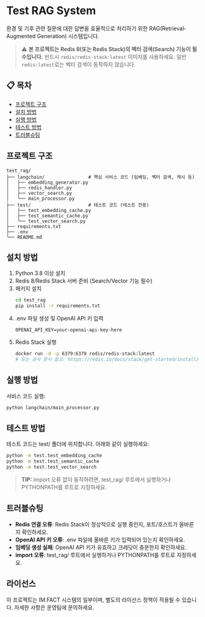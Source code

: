 # Test RAG System

환경 및 기후 관련 질문에 대한 답변을 효율적으로 처리하기 위한 RAG(Retrieval-Augmented Generation) 시스템입니다.

> ⚠️ **본 프로젝트는 Redis 8(또는 Redis Stack)의 벡터 검색(Search) 기능이 필수입니다.**
> 반드시 `redis/redis-stack:latest` 이미지를 사용하세요. 일반 `redis:latest`로는 벡터 검색이 동작하지 않습니다.

## 📋 목차

- [프로젝트 구조](#프로젝트-구조)
- [설치 방법](#설치-방법)
- [실행 방법](#실행-방법)
- [테스트 방법](#테스트-방법)
- [트러블슈팅](#트러블슈팅)

## 프로젝트 구조

```
test_rag/
├── langchain/                # 핵심 서비스 코드 (임베딩, 벡터 검색, 캐시 등)
│   ├── embedding_generator.py
│   ├── redis_handler.py
│   ├── vector_search.py
│   └── main_processor.py
├── test/                     # 테스트 코드 (테스트 전용)
│   ├── test_embedding_cache.py
│   ├── test_semantic_cache.py
│   └── test_vector_search.py
├── requirements.txt
├── .env
└── README.md
```

## 설치 방법

1. Python 3.8 이상 설치
2. Redis 8/Redis Stack 서버 준비 (Search/Vector 기능 필수)
3. 패키지 설치
   ```bash
   cd test_rag
   pip install -r requirements.txt
   ```
4. .env 파일 생성 및 OpenAI API 키 입력
   ```env
   OPENAI_API_KEY=your-openai-api-key-here
   ```
5. Redis Stack 실행
   ```bash
   docker run -d -p 6379:6379 redis/redis-stack:latest
   # 또는 공식 문서 참고: https://redis.io/docs/stack/get-started/install/
   ```

## 실행 방법

서비스 코드 실행:

```bash
python langchain/main_processor.py
```

## 테스트 방법

테스트 코드는 test/ 폴더에 위치합니다. 아래와 같이 실행하세요:

```bash
python -m test.test_embedding_cache
python -m test.test_semantic_cache
python -m test.test_vector_search
```

> **TIP:** import 오류 없이 동작하려면, test_rag/ 루트에서 실행하거나 PYTHONPATH를 루트로 지정하세요.

## 트러블슈팅

- **Redis 연결 오류**: Redis Stack이 정상적으로 실행 중인지, 포트/호스트가 올바른지 확인하세요.
- **OpenAI API 키 오류**: .env 파일에 올바른 키가 입력되어 있는지 확인하세요.
- **임베딩 생성 실패**: OpenAI API 키가 유효하고 크레딧이 충분한지 확인하세요.
- **import 오류**: test_rag/ 루트에서 실행하거나 PYTHONPATH를 루트로 지정하세요.

## 라이선스

이 프로젝트는 IM.FACT 시스템의 일부이며, 별도의 라이선스 정책이 적용될 수 있습니다. 자세한 사항은 운영팀에 문의하세요.
